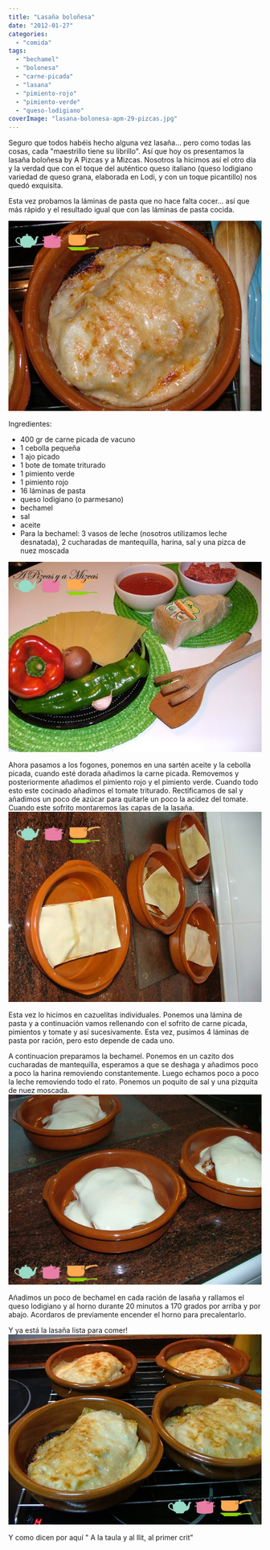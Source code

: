 ```yaml
---
title: "Lasaña boloñesa"
date: "2012-01-27"
categories: 
  - "comida"
tags: 
  - "bechamel"
  - "bolonesa"
  - "carne-picada"
  - "lasana"
  - "pimiento-rojo"
  - "pimiento-verde"
  - "queso-lodigiano"
coverImage: "lasana-bolonesa-apm-29-pizcas.jpg"
---
```


Seguro que todos habéis hecho alguna vez lasaña... pero como todas las cosas, cada "maestrillo tiene su librillo". Así que hoy os presentamos la lasaña boloñesa by A Pizcas y a Mizcas. Nosotros la hicimos así el otro día y la verdad que con el toque del auténtico queso italiano (queso lodigiano variedad de queso grana, elaborada en Lodi, y con un toque picantillo) nos quedó exquisita.

Esta vez probamos la láminas de pasta que no hace falta cocer... así que más rápido y el resultado igual que con las láminas de pasta cocida.

![](images/lasana-bolonesa-apm-29-pizcas.jpg "lasaña boloñesa apm (29) (pizcas)")

Ingredientes:

- 400 gr de carne picada de vacuno
- 1 cebolla pequeña
- 1 ajo picado
- 1 bote de tomate triturado
- 1 pimiento verde
- 1 pimiento rojo
- 16 láminas de pasta
- queso lodigiano (o parmesano)
- bechamel
- sal
- aceite
- Para la bechamel: 3 vasos de leche (nosotros utilizamos leche desnatada), 2 cucharadas de mantequilla, harina, sal y una pizca de nuez moscada

![](images/lasana-bolonesa-apm-2-pizcas1.jpg "lasaña boloñesa apm (2) (pizcas)")

Ahora pasamos a los fogones, ponemos en una sartén aceite y la cebolla picada, cuando esté dorada añadimos la carne picada. Removemos y posteriormente añadimos el pimiento rojo y el pimiento verde. Cuando todo esto este cocinado añadimos el tomate triturado. Rectificamos de sal y añadimos un poco de azúcar para quitarle un poco la acidez del tomate. Cuando este sofrito montaremos las capas de la lasaña.![](images/lasana-bolonesa-apm-13-pizcas.jpg "lasaña boloñesa apm (13) (pizcas)")

Esta vez lo hicimos en cazuelitas individuales. Ponemos una lámina de pasta y a continuación vamos rellenando con el sofrito de carne picada, pimientos y tomate y así sucesivamente. Esta vez, pusimos 4 láminas de pasta por ración, pero esto depende de cada uno.

A continuacion preparamos la bechamel. Ponemos en un cazito dos cucharadas de mantequilla, esperamos a que se deshaga y añadimos poco a poco la harina removiendo constantemente. Luego echamos poco a poco la leche removiendo todo el rato. Ponemos un poquito de sal y una pizquita de nuez moscada.![](images/lasana-bolonesa-apm-16-pizcas.jpg "lasaña boloñesa apm (16) (pizcas)")

Añadimos un poco de bechamel en cada ración de lasaña y rallamos el queso lodigiano y al horno durante 20 minutos a 170 grados por arriba y por abajo. Acordaros de previamente encender el horno para precalentarlo.

Y ya está la lasaña lista para comer!![](images/lasana-bolonesa-apm-21-pizcas.jpg "lasaña boloñesa apm (21) (pizcas)")

Y como dicen por aquí " A la taula y al llit, al primer crit"
